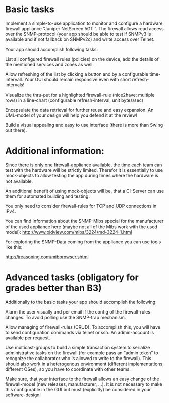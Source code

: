 Basic tasks
===========
Implement a simple-to-use application to monitor and configure a hardware firewall appliance “Juniper NetScreen 5GT “. The firewall allows read access over the SNMP-protocol (your app should be able to test if SNMPv3 is available and if not fallback on SNMPv2c) and write access over Telnet.

Your app should accomplish following tasks:

List all configured firewall rules (policies) on the device, add the details of the mentioned services and zones as well.

Allow refreshing of the list by clicking a button and by a configurable time-intervall. Your GUI should remain responsive even with short refresh-intervals!

Visualize the thru-put for a highlighted firewall-rule (nice2have: multiple rows) in a line-chart (configurable refresh-interval, unit bytes/sec)

Encapsulate the data retrieval for further reuse and easy expansion. An UML-model of your design will help you defend it at the review!

Build a visual appealing and easy to use interface (there is more than Swing out there).

Additional information:
=======================
Since there is only one firewall-appliance available, the time each team can test with the hardware will be strictly limited. Therefor it is essentially to use mock-objects to allow testing the app during times where the hardware is not available.

An additional benefit of using mock-objects will be, that a CI-Server can use them for automated building and testing.

You only need to consider firewall-rules for TCP and UDP connections in IPv4.

You can find Information about the SNMP-Mibs special for the manufacturer of the used appliance here (maybe not all of the Mibs work with the used model): 
http://www.oidview.com/mibs/3224/md-3224-1.html

For exploring the SNMP-Data coming from the appliance you can use tools like this:

http://ireasoning.com/mibbrowser.shtml



Advanced tasks (obligatory for grades better than B3)
=====================================================
Additionally to the basic tasks your app should accomplish the following:

Alarm the user visually and per email if the config of the firewall-rules changes. To avoid polling use the SNMP-trap mechanism.

Allow managing of firewall-rules (CRUD). To accomplish this, you will have to send configuration commands via telnet or ssh. An admin-account is available per request.

Use multicast-groups to build a simple transaction system to serialize administrative tasks on the firewall (for example pass an “admin token” to recognize the collaborator who is allowed to write to the firewall). This should also work in a heterogenous environment (different implementations, different OSes), so you have to coordinate with other teams.

Make sure, that your interface to the firewall allows an easy change of the firewall-model (new releases, manufacturer, ...). It is not necessary to make this configurable in the GUI but must (explicitly) be considered in your software-design!

